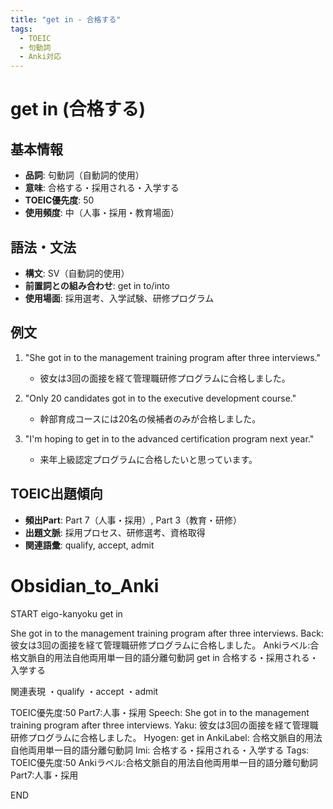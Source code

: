 ```yaml
---
title: "get in - 合格する"
tags:
  - TOEIC
  - 句動詞
  - Anki対応
---
```


# get in (合格する)

## 基本情報
- **品詞**: 句動詞（自動詞的使用）
- **意味**: 合格する・採用される・入学する
- **TOEIC優先度**: 50
- **使用頻度**: 中（人事・採用・教育場面）

## 語法・文法
- **構文**: SV（自動詞的使用）
- **前置詞との組み合わせ**: get in to/into
- **使用場面**: 採用選考、入学試験、研修プログラム

## 例文
1. "She got in to the management training program after three interviews."
   - 彼女は3回の面接を経て管理職研修プログラムに合格しました。

2. "Only 20 candidates got in to the executive development course."
   - 幹部育成コースには20名の候補者のみが合格しました。

3. "I'm hoping to get in to the advanced certification program next year."
   - 来年上級認定プログラムに合格したいと思っています。

## TOEIC出題傾向
- **頻出Part**: Part 7（人事・採用）, Part 3（教育・研修）
- **出題文脈**: 採用プロセス、研修選考、資格取得
- **関連語彙**: qualify, accept, admit

# Obsidian_to_Anki
START
eigo-kanyoku
get in

She got in to the management training program after three interviews.
Back: 
彼女は3回の面接を経て管理職研修プログラムに合格しました。
Ankiラベル:合格文脈自的用法自他両用単一目的語分離句動詞
get in
合格する・採用される・入学する

関連表現
・qualify
・accept
・admit

TOEIC優先度:50
Part7:人事・採用
Speech: She got in to the management training program after three interviews.
Yaku: 彼女は3回の面接を経て管理職研修プログラムに合格しました。
Hyogen: get in
AnkiLabel: 合格文脈自的用法自他両用単一目的語分離句動詞
Imi: 合格する・採用される・入学する
Tags: TOEIC優先度:50 Ankiラベル:合格文脈自的用法自他両用単一目的語分離句動詞 Part7:人事・採用
<!--ID: 1754412121129-->
END